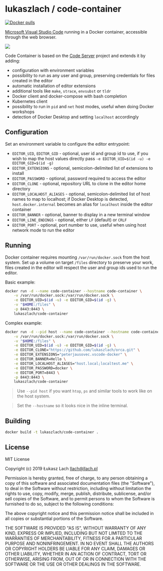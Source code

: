 # lukaszlach / code-container

[![Docker pulls](https://img.shields.io/docker/pulls/lukaszlach/code-container.svg?label=docker+pulls)](https://hub.docker.com/r/lukaszlach/code-container)

[Microsoft Visual Studio Code](https://github.com/Microsoft/vscode) running in a Docker container, accessible through the web browser.

![](https://user-images.githubusercontent.com/5011490/59969073-b85e9880-9545-11e9-8d38-e58435cb26f9.png)

Code Container is based on the [Code Server](https://github.com/cdr/code-server) project and extends it by adding:

* configuration with environment variables
* possibility to run as any user and group, preserving credentials for files created in the editor
* automatic installation of editor extensions
* additional tools like `make`, `strace`, `envsubst` or `tldr`
* Docker client and docker-compose with bash completion
* Kubernetes client
* possibility to run in `pid` and `net` host modes, useful when doing Docker workshops
* detection of Docker Desktop and setting `localhost` accordingly

## Configuration

Set an environment variable to configure the editor entrypoint:

* `EDITOR_UID`, `EDITOR_GID` - optional, user id and group id to use, if you wish to map the host values directly pass `-e EDITOR_UID=$(id -u) -e EDITOR_GID=$(id -g)`
* `EDITOR_EXTENSIONS` - optional, semicolon-delimited list of extensions to install
* `EDITOR_PASSWORD` - optional, password required to access the editor
* `EDITOR_CLONE` - optional, repository URL to clone in the editor home directory
* `EDITOR_LOCALHOST_ALIASES` - optional, semicolon-delimited list of host names to map to localhost; if Docker Desktop is detected, `host.docker.internal` becomes an alias for `localhost` inside the editor container
* `EDITOR_BANNER` - optional, banner to display in a new terminal window
* `EDITOR_LINE_ENDINGS` - optional, either `LF` (default) or `CRLF`
* `EDITOR_PORT` - optional, port number to use, useful when using host network mode to run the editor

## Running

Docker container requires mounting `/var/run/docker.sock` from the host system. Set up a volume on target `/files` directory to preserve your work, files created in the editor will respect the user and group ids used to run the editor.

Basic example:

```bash
docker run -d --name code-container --hostname code-container \
    -v /var/run/docker.sock:/var/run/docker.sock \
    -e EDITOR_UID=$(id -u) -e EDITOR_GID=$(id -g) \
    -v "$HOME:/files" \
    -p 8443:8443 \
    lukaszlach/code-container
```

Complex example:

```bash
docker run -d --pid host --name code-container --hostname code-container \
    -v /var/run/docker.sock:/var/run/docker.sock \
    -v "$HOME:/files" \
    -e EDITOR_UID=$(id -u) -e EDITOR_GID=$(id -g) \
    -e EDITOR_CLONE="https://github.com/lukaszlach/orca.git" \
    -e EDITOR_EXTENSIONS="peterjausovec.vscode-docker" \
    -e EDITOR_BANNER=Hello \
    -e EDITOR_LOCALHOST_ALIASES="host.local;localtest.me" \
    -e EDITOR_PASSWORD=docker \
    -e EDITOR_PORT=8443 \
    -p 8443:8443 \
    lukaszlach/code-container
```

> Use `--pid host` if you want `htop`, `ps` and similar tools to work like on the host system.

> Set the `--hostname` so it looks nice in the inline terminal.

## Building

```bash
docker build -t lukaszlach/code-container .
```

## License

MIT License

Copyright (c) 2019 Łukasz Lach <llach@llach.pl>

Permission is hereby granted, free of charge, to any person obtaining a copy
of this software and associated documentation files (the "Software"), to deal
in the Software without restriction, including without limitation the rights
to use, copy, modify, merge, publish, distribute, sublicense, and/or sell
copies of the Software, and to permit persons to whom the Software is
furnished to do so, subject to the following conditions:

The above copyright notice and this permission notice shall be included in all
copies or substantial portions of the Software.

THE SOFTWARE IS PROVIDED "AS IS", WITHOUT WARRANTY OF ANY KIND, EXPRESS OR
IMPLIED, INCLUDING BUT NOT LIMITED TO THE WARRANTIES OF MERCHANTABILITY,
FITNESS FOR A PARTICULAR PURPOSE AND NONINFRINGEMENT. IN NO EVENT SHALL THE
AUTHORS OR COPYRIGHT HOLDERS BE LIABLE FOR ANY CLAIM, DAMAGES OR OTHER
LIABILITY, WHETHER IN AN ACTION OF CONTRACT, TORT OR OTHERWISE, ARISING FROM,
OUT OF OR IN CONNECTION WITH THE SOFTWARE OR THE USE OR OTHER DEALINGS IN THE
SOFTWARE.
